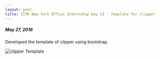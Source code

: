 ```yaml
---
layout: post
title: IITK New York Office Internship Day 13 - Template for clipper
---
```

##### *May 27, 2016*

Developed the template of clipper using bootstrap. 

![clipper Template](https://raw.githubusercontent.com/subhamg/subhamg.github.io/master/images/clipper%20template.JPG)
